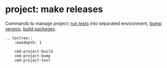 # **project**: make releases

Commands to manage project: [run tests](cmd-project-test) into separated environment, [bump version](cmd-project-bump), [build packages](cmd-project-build).

```eval_rst
.. toctree::
    :maxdepth: 1

    cmd-project-build
    cmd-project-bump
    cmd-project-test
```
